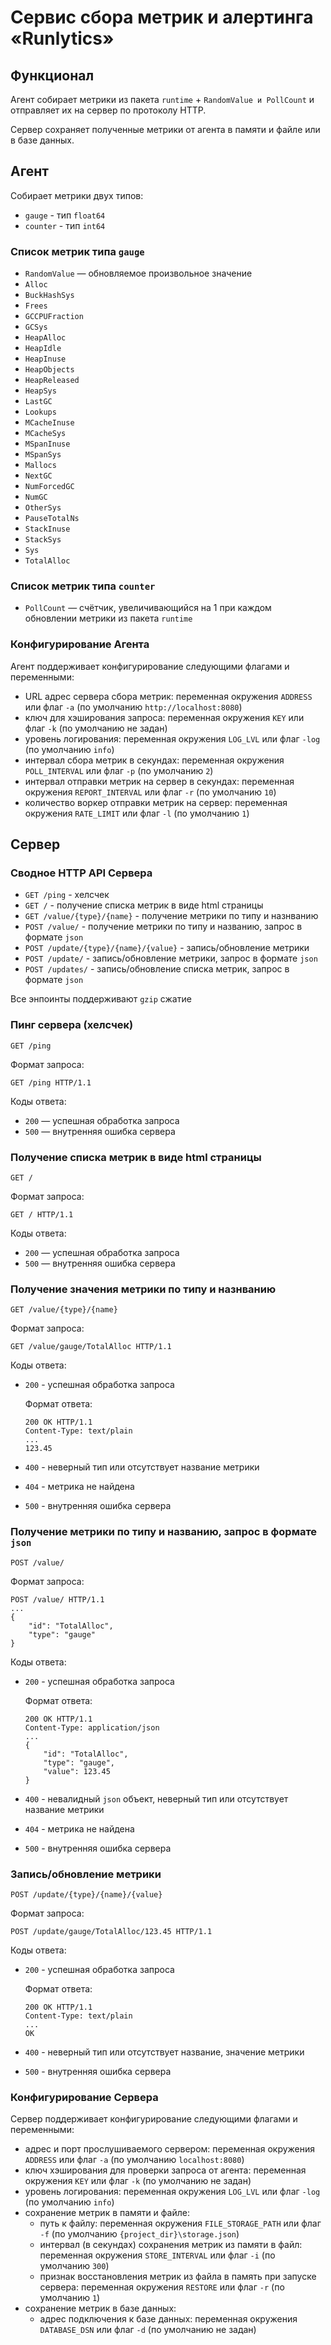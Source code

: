 # Сервис сбора метрик и алертинга «Runlytics»

## Функционал

Агент собирает метрики из пакета `runtime` + `RandomValue и PollCount` и отправляет их на сервер по протоколу HTTP.

Сервер сохраняет полученные метрики от агента в памяти и файле или в базе данных.

## Агент

Собирает метрики двух типов:
- `gauge` - тип `float64`
- `counter` - тип `int64`

### Список метрик типа `gauge`

- `RandomValue` — обновляемое произвольное значение
- `Alloc`
- `BuckHashSys`
- `Frees`
- `GCCPUFraction`
- `GCSys`
- `HeapAlloc`
- `HeapIdle`
- `HeapInuse`
- `HeapObjects`
- `HeapReleased`
- `HeapSys`
- `LastGC`
- `Lookups`
- `MCacheInuse`
- `MCacheSys`
- `MSpanInuse`
- `MSpanSys`
- `Mallocs`
- `NextGC`
- `NumForcedGC`
- `NumGC`
- `OtherSys`
- `PauseTotalNs`
- `StackInuse`
- `StackSys`
- `Sys`
- `TotalAlloc`

### Список метрик типа `counter`

- `PollCount` — счётчик, увеличивающийся на 1 при каждом обновлении метрики из пакета `runtime`

### Конфигурирование Агента

Агент поддерживает конфигурирование следующими флагами и переменными:

- URL адрес сервера сбора метрик: переменная окружения `ADDRESS` или флаг `-a` (по умолчанию `http://localhost:8080`)
- ключ для хэширования запроса: переменная окружения `KEY` или флаг `-k` (по умолчанию не задан)
- уровень логирования: переменная окружения `LOG_LVL` или флаг `-log` (по умолчанию `info`)
- интервал сбора метрик в секундах: переменная окружения `POLL_INTERVAL` или флаг `-p` (по умолчанию `2`)
- интервал отправки метрик на сервер в секундах: переменная окружения `REPORT_INTERVAL` или флаг `-r` (по умолчанию `10`)
- количество воркер отправки метрик на сервер: переменная окружения `RATE_LIMIT` или флаг `-l` (по умолчанию `1`)


## Сервер

### Сводное HTTP API Сервера

* `GET /ping` - хелсчек
* `GET /` - получение списка метрик в виде html страницы
* `GET /value/{type}/{name}` - получение метрики по типу и назнванию
* `POST /value/` - получение метрики по типу и названию, запрос в формате `json`
* `POST /update/{type}/{name}/{value}` - запись/обновление метрики
* `POST /update/` - запись/обновление метрики, запрос в формате `json`
* `POST /updates/` - запись/обновление списка метрик, запрос в формате `json`

Все энпоинты поддерживают `gzip` сжатие

### Пинг сервера (хелсчек)

`GET /ping`

Формат запроса:

```
GET /ping HTTP/1.1
```

Коды ответа:

- `200` — успешная обработка запроса
- `500` — внутренняя ошибка сервера


### Получение списка метрик в виде html страницы

`GET /`

Формат запроса:

```
GET / HTTP/1.1
```

Коды ответа:

- `200` — успешная обработка запроса
- `500` — внутренняя ошибка сервера


### Получение значения метрики по типу и назнванию

`GET /value/{type}/{name}`

Формат запроса:

```
GET /value/gauge/TotalAlloc HTTP/1.1
```

Коды ответа:
- `200` - успешная обработка запроса
    
    Формат ответа:
    ```
    200 OK HTTP/1.1
    Content-Type: text/plain
    ...
    123.45
    ```
- `400` - неверный тип или отсутствует название метрики
- `404` - метрика не найдена
- `500` - внутренняя ошибка сервера


### Получение метрики по типу и названию, запрос в формате `json`

`POST /value/`

Формат запроса:

```
POST /value/ HTTP/1.1
...
{
    "id": "TotalAlloc",
    "type": "gauge"
}
```

Коды ответа:
- `200` - успешная обработка запроса

    Формат ответа:
    ```
    200 OK HTTP/1.1
    Content-Type: application/json
    ...
    {
        "id": "TotalAlloc",
        "type": "gauge",
        "value": 123.45
    }
    ```

- `400` - невалидный `json` объект, неверный тип или отсутствует название метрики
- `404` - метрика не найдена
- `500` - внутренняя ошибка сервера


### Запись/обновление метрики

`POST /update/{type}/{name}/{value}`

Формат запроса:

```
POST /update/gauge/TotalAlloc/123.45 HTTP/1.1
```

Коды ответа:
- `200` - успешная обработка запроса

    Формат ответа:
    ```
    200 OK HTTP/1.1
    Content-Type: text/plain
    ...
    OK
    ```

- `400` - неверный тип или отсутствует название, значение метрики
- `500` - внутренняя ошибка сервера

### Конфигурирование Сервера

Сервер поддерживает конфигурирование следующими флагами и переменными:

- адрес и порт прослушиваемого сервером: переменная окружения `ADDRESS` или флаг `-a` (по умолчанию `localhost:8080`)
- ключ хэширования для проверки запроса от агента: переменная окружения `KEY` или флаг `-k` (по умолчанию не задан)
- уровень логирования: переменная окружения `LOG_LVL` или флаг `-log` (по умолчанию `info`)
- сохранение метрик в памяти и файле:
    - путь к файлу: переменная окружения `FILE_STORAGE_PATH` или флаг `-f` (по умолчанию `{project_dir}\storage.json`)
    - интервал (в секундах) сохранения метрик из памяти в файл: переменная окружения `STORE_INTERVAL` или флаг `-i` (по умолчанию `300`)
    - признак восстановления метрик из файла в память при запуске сервера: переменная окружения `RESTORE` или флаг `-r` (по умолчанию `1`)
- сохранение метрик в базе данных:
    - адрес подключения к базе данных: переменная окружения `DATABASE_DSN` или флаг `-d` (по умолчанию не задан)
